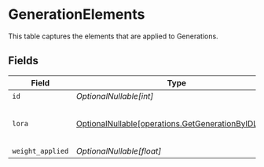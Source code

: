 # GenerationElements

This table captures the elements that are applied to Generations.


## Fields

| Field                                                                                                    | Type                                                                                                     | Required                                                                                                 | Description                                                                                              |
| -------------------------------------------------------------------------------------------------------- | -------------------------------------------------------------------------------------------------------- | -------------------------------------------------------------------------------------------------------- | -------------------------------------------------------------------------------------------------------- |
| `id`                                                                                                     | *OptionalNullable[int]*                                                                                  | :heavy_minus_sign:                                                                                       | N/A                                                                                                      |
| `lora`                                                                                                   | [OptionalNullable[operations.GetGenerationByIDLoras]](../../models/operations/getgenerationbyidloras.md) | :heavy_minus_sign:                                                                                       | Element used for the generation.                                                                         |
| `weight_applied`                                                                                         | *OptionalNullable[float]*                                                                                | :heavy_minus_sign:                                                                                       | N/A                                                                                                      |